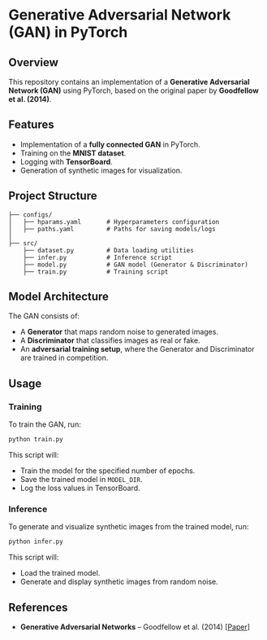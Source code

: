 # Generative Adversarial Network (GAN) in PyTorch

## Overview

This repository contains an implementation of a **Generative Adversarial Network (GAN)** using PyTorch, based on the original paper by **Goodfellow et al. (2014)**.

## Features

- Implementation of a **fully connected GAN** in PyTorch.
- Training on the **MNIST dataset**.
- Logging with **TensorBoard**.
- Generation of synthetic images for visualization.

## Project Structure
```
├── configs/
│   ├── hparams.yaml       # Hyperparameters configuration
│   ├── paths.yaml         # Paths for saving models/logs
│
├── src/
    ├── dataset.py         # Data loading utilities
    ├── infer.py           # Inference script
    ├── model.py           # GAN model (Generator & Discriminator)
    ├── train.py           # Training script
```

## Model Architecture

The GAN consists of:
- A **Generator** that maps random noise to generated images.
- A **Discriminator** that classifies images as real or fake.
- An **adversarial training setup**, where the Generator and Discriminator are trained in competition.

## Usage

### Training
To train the GAN, run:
```bash
python train.py
```
This script will:
- Train the model for the specified number of epochs.
- Save the trained model in `MODEL_DIR`.
- Log the loss values in TensorBoard.

### Inference
To generate and visualize synthetic images from the trained model, run:
```bash
python infer.py
```
This script will:
- Load the trained model.
- Generate and display synthetic images from random noise.

## References

- **Generative Adversarial Networks** – Goodfellow et al. (2014) [[Paper](https://arxiv.org/abs/1406.2661)]